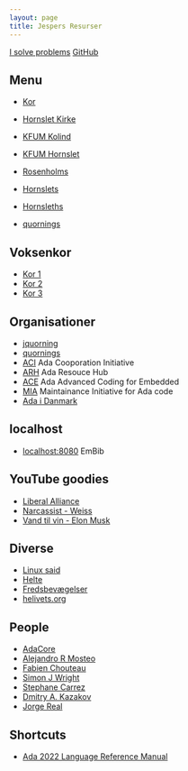 ```yaml
---
layout: page
title: Jespers Resurser
---
```



[I solve problems](https://youtu.be/UeoMuK536C8)
[GitHub](https://github.com/jquorning)

Menu
----
- [Kor](/hornslet-kirke/voksenkor/)

- [Hornslet Kirke](/hornslet-kirke/)
- [KFUM Kolind](/kirke/kfum/kolind/)
- [KFUM Hornslet](/hornslet-kirke/fællesskab-og-fællessang/index)
- [Rosenholms](https://rosenholms.github.io)
- [Hornslets](https://hornslets.github.io)
- [Hornsleths](https://hornsleths.github.io)
- [quornings](quornings)



Voksenkor
----
- [Kor 1](voksenkor)
- [Kor 2](/hornslet-kirke/voksenkor/)
- [Kor 3](https://hornsletkor.githib.io)


Organisationer
----
- [jquorning](https://github.com/jquorning)
- [quornings](https://github.com/quornings)
- [ACI](https://the-aci.github.io/) Ada Cooporation Initiative
- [ARH](https://the-ARH.github.io/) Ada Resouce Hub
- [ACE](https://ada-ace.github.io/) Ada Advanced Coding for Embedded
- [MIA](https://the-MIA.github.io/) Maintainance Initiative for Ada code
- [Ada i Danmark](adadk)

localhost
----
- [localhost:8080](http://localhost:8080) EmBib

YouTube goodies
----
- [Liberal Alliance](https://fb.watch/hZGa_1uBLP/)
- [Narcassist - Weiss](https://fb.watch/i4lcLQGDti/)
- [Vand til vin - Elon Musk](https://fb.watch/i4nm-lPN19/)

Diverse
----
- [Linux said](https://www.youtube.com/watch?v=oHNKTlz1lps)
- [Helte](/helte/)
- [Fredsbevægelser](/fred/)
- [helivets.org](/helivets.org/)

People
----
- [AdaCore](https://github.com/AdaCore)
- [Alejandro R Mosteo](https://github.com/mosteo)
- [Fabien Chouteau](https://github.com/Fabien-Chouteau)
- [Simon J Wright](https://github.com/simonjwright)
- [Stephane Carrez](https://gitlab.com/stcarrez)
- [Dmitry A. Kazakov](http://www.dmitry-kazakov.de)
- [Jorge Real](https://github.com/jorge-real)

Shortcuts
----
- [Ada 2022 Language Reference Manual](http://www.ada-auth.org/standards/ada22.html)
